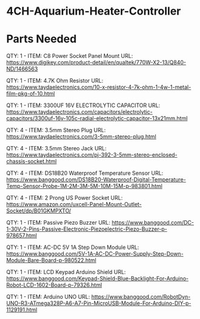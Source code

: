 # 4CH-Aquarium-Heater-Controller


# Parts Needed
QTY: 1 - ITEM: C8 Power Socket Panel Mount
URL: https://www.digikey.com/product-detail/en/qualtek/770W-X2-13/Q840-ND/1466563

QTY: 1 - ITEM: 4.7K Ohm Resistor
URL: https://www.taydaelectronics.com/10-x-resistor-4-7k-ohm-1-4w-1-metal-film-pkg-of-10.html

QTY: 1 - ITEM: 3300UF 16V ELECTROLYTIC CAPACITOR
URL: https://www.taydaelectronics.com/capacitors/electrolytic-capacitors/3300uf-16v-105c-radial-electrolytic-capacitor-13x21mm.html

QTY: 4 - ITEM: 3.5mm Stereo Plug
URL: https://www.taydaelectronics.com/3-5mm-stereo-plug.html

QTY: 4 - ITEM: 3.5mm Stereo Jack
URL: https://www.taydaelectronics.com/pj-392-3-5mm-stereo-enclosed-chassis-socket.html

QTY: 4 - ITEM: DS18B20 Waterproof Temperature Sensor
URL: https://www.banggood.com/DS18B20-Waterproof-Digital-Temperature-Temp-Sensor-Probe-1M-2M-3M-5M-10M-15M-p-983801.html

QTY: 4 - ITEM: 2 Prong US Power Socket
URL: https://www.amazon.com/uxcell-Panel-Mount-Outlet-Socket/dp/B01GKMPXTO/

QTY: 1 - ITEM: Passive Piezo Buzzer
URL: https://www.banggood.com/DC-1-30V-2-Pins-Passive-Electronic-Piezoelectric-Piezo-Buzzer-p-978657.html

QTY: 1 - ITEM: AC-DC 5V 1A Step Down Module
URL: https://www.banggood.com/5V-1A-AC-DC-Power-Supply-Step-Down-Module-Bare-Board-p-980522.html

QTY: 1 - ITEM: LCD Keypad Arduino Shield
URL: https://www.banggood.com/Keypad-Shield-Blue-Backlight-For-Arduino-Robot-LCD-1602-Board-p-79326.html

QTY: 1 - ITEM: Arduino UNO
URL: https://www.banggood.com/RobotDyn-UNO-R3-ATmega328P-A6-A7-Pin-MicroUSB-Module-For-Arduino-DIY-p-1129191.html

